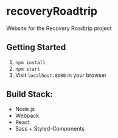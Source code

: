 # recoveryRoadtrip
Website for the Recovery Roadtrip project

## Getting Started
1. `npm install`
2. `npm start`
3. Visit `localhost:8080` in your browser

## Build Stack:
- Node.js
- Webpack
- React
- Sass + Styled-Components
